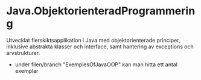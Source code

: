 # Java.ObjektorienteradProgrammering
Utvecklat flerskiktsapplikation i Java med objektorienterade principer, inklusive abstrakta klasser och interface, samt hantering av exceptions och arvstrukturer.

- under filen/branch "ExemplesOfJavaOOP" kan man hitta ett antal exemplar 
